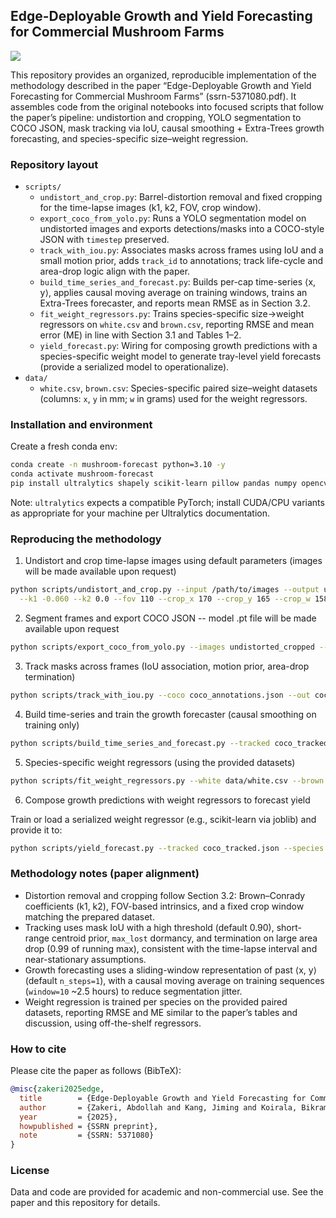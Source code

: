 ## Edge-Deployable Growth and Yield Forecasting for Commercial Mushroom Farms


![](anim.gif)


This repository provides an organized, reproducible implementation of the methodology described in the paper “Edge-Deployable Growth and Yield Forecasting for Commercial Mushroom Farms” (ssrn-5371080.pdf). It assembles code from the original notebooks into focused scripts that follow the paper’s pipeline: undistortion and cropping, YOLO segmentation to COCO JSON, mask tracking via IoU, causal smoothing + Extra-Trees growth forecasting, and species-specific size–weight regression.

### Repository layout

- `scripts/`
  - `undistort_and_crop.py`: Barrel-distortion removal and fixed cropping for the time-lapse images (k1, k2, FOV, crop window).
  - `export_coco_from_yolo.py`: Runs a YOLO segmentation model on undistorted images and exports detections/masks into a COCO-style JSON with `timestep` preserved.
  - `track_with_iou.py`: Associates masks across frames using IoU and a small motion prior, adds `track_id` to annotations; track life-cycle and area-drop logic align with the paper.
  - `build_time_series_and_forecast.py`: Builds per-cap time-series ⟨x, y⟩, applies causal moving average on training windows, trains an Extra-Trees forecaster, and reports mean RMSE as in Section 3.2.
  - `fit_weight_regressors.py`: Trains species-specific size→weight regressors on `white.csv` and `brown.csv`, reporting RMSE and mean error (ME) in line with Section 3.1 and Tables 1–2.
  - `yield_forecast.py`: Wiring for composing growth predictions with a species-specific weight model to generate tray-level yield forecasts (provide a serialized model to operationalize).
- `data/`
  - `white.csv`, `brown.csv`: Species-specific paired size–weight datasets (columns: `x`, `y` in mm; `w` in grams) used for the weight regressors.


### Installation and environment

Create a fresh conda env:

```bash
conda create -n mushroom-forecast python=3.10 -y
conda activate mushroom-forecast
pip install ultralytics shapely scikit-learn pillow pandas numpy opencv-python scipy
```



Note: `ultralytics` expects a compatible PyTorch; install CUDA/CPU variants as appropriate for your machine per Ultralytics documentation.

### Reproducing the methodology

1) Undistort and crop time-lapse images using default parameters (images will be made available upon request)

```bash
python scripts/undistort_and_crop.py --input /path/to/images --output undistorted_cropped \
  --k1 -0.060 --k2 0.0 --fov 110 --crop_x 170 --crop_y 165 --crop_w 1580 --crop_h 697
```

2) Segment frames and export COCO JSON -- model .pt file will be made available upon request

```bash
python scripts/export_coco_from_yolo.py --images undistorted_cropped --model best_v3.pt --out coco_annotations.json --conf 0.1
```

3) Track masks across frames (IoU association, motion prior, area-drop termination)

```bash
python scripts/track_with_iou.py --coco coco_annotations.json --out coco_tracked.json --min_iou 0.9 --max_dist 50 --max_lost 30 --area_drop 0.99
```

4) Build time-series and train the growth forecaster (causal smoothing on training only)

```bash
python scripts/build_time_series_and_forecast.py --tracked coco_tracked.json --n_steps 1 --window 10 --test_split 0.2
```

5) Species-specific weight regressors (using the provided datasets)

```bash
python scripts/fit_weight_regressors.py --white data/white.csv --brown data/brown.csv
```

6) Compose growth predictions with weight regressors to forecast yield

Train or load a serialized weight regressor (e.g., scikit-learn via joblib) and provide it to:

```bash
python scripts/yield_forecast.py --tracked coco_tracked.json --species brown --model path/to/weight_model.joblib
```


### Methodology notes (paper alignment)

- Distortion removal and cropping follow Section 3.2: Brown–Conrady coefficients (k1, k2), FOV-based intrinsics, and a fixed crop window matching the prepared dataset.
- Tracking uses mask IoU with a high threshold (default 0.90), short-range centroid prior, `max_lost` dormancy, and termination on large area drop (0.99 of running max), consistent with the time-lapse interval and near-stationary assumptions.
- Growth forecasting uses a sliding-window representation of past ⟨x, y⟩ (default `n_steps=1`), with a causal moving average on training sequences (`window=10` ~2.5 hours) to reduce segmentation jitter.
- Weight regression is trained per species on the provided paired datasets, reporting RMSE and ME similar to the paper’s tables and discussion, using off-the-shelf regressors.

### How to cite

Please cite the paper as follows (BibTeX):

```bibtex
@misc{zakeri2025edge,
  title        = {Edge-Deployable Growth and Yield Forecasting for Commercial Mushroom Farms},
  author       = {Zakeri, Abdollah and Kang, Jiming and Koirala, Bikram and Silwal, Raman and Balan, Venkatesh and Zhu, Weihang and Benhaddou, Driss and Merchant, Fatima A.},
  year         = {2025},
  howpublished = {SSRN preprint},
  note         = {SSRN: 5371080}
}
```

### License

Data and code are provided for academic and non-commercial use. See the paper and this repository for details.


